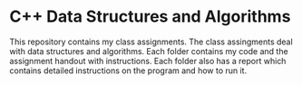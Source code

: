 # C++ Data Structures and Algorithms
This repository contains my class assignments. The class assingments deal with data structures and algorithms. Each folder contains my code and the assignment handout with instructions. Each folder also has a report which contains detailed instructions on the program and how to run it. 
